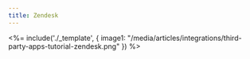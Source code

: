 ```yaml
---
title: Zendesk
---
```

<%= include('./_template', {
  image1: "/media/articles/integrations/third-party-apps-tutorial-zendesk.png"
}) %>
